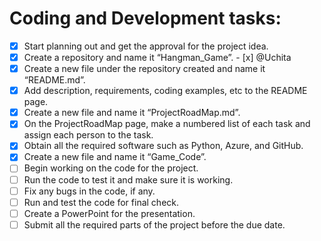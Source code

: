 # Coding and Development tasks: 
- [x] Start planning out and get the approval for the project idea.  
- [x] Create a repository and name it “Hangman_Game”. - [x] @Uchita 
- [x] Create a new file under the repository created and name it “README.md”.  
- [x] Add description, requirements, coding examples, etc to the README page.  
- [x] Create a new file and name it “ProjectRoadMap.md”.  
- [x] On the ProjectRoadMap page, make a numbered list of each task and assign each person to the task. 
- [x] Obtain all the required software such as Python, Azure, and GitHub.  
- [x] Create a new file and name it “Game_Code”.
- [ ] Begin working on the code for the project.
- [ ] Run the code to test it and make sure it is working.
- [ ] Fix any bugs in the code, if any.
- [ ] Run and test the code for final check.
- [ ] Create a PowerPoint for the presentation.
- [ ] Submit all the required parts of the project before the due date.
